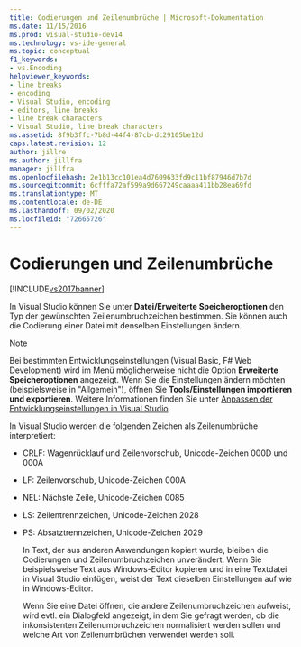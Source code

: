 ```yaml
---
title: Codierungen und Zeilenumbrüche | Microsoft-Dokumentation
ms.date: 11/15/2016
ms.prod: visual-studio-dev14
ms.technology: vs-ide-general
ms.topic: conceptual
f1_keywords:
- vs.Encoding
helpviewer_keywords:
- line breaks
- encoding
- Visual Studio, encoding
- editors, line breaks
- line break characters
- Visual Studio, line break characters
ms.assetid: 8f9b3ffc-7b8d-44f4-87cb-dc29105be12d
caps.latest.revision: 12
author: jillre
ms.author: jillfra
manager: jillfra
ms.openlocfilehash: 2e1b13cc101ea4d7609633fd9c11bf87946d7b7d
ms.sourcegitcommit: 6cfffa72af599a9d667249caaaa411bb28ea69fd
ms.translationtype: MT
ms.contentlocale: de-DE
ms.lasthandoff: 09/02/2020
ms.locfileid: "72665726"
---
```

# <a name="encodings-and-line-breaks"></a>Codierungen und Zeilenumbrüche
[!INCLUDE[vs2017banner](../includes/vs2017banner.md)]

In Visual Studio können Sie unter **Datei/Erweiterte Speicheroptionen** den Typ der gewünschten Zeilenumbruchzeichen bestimmen. Sie können auch die Codierung einer Datei mit denselben Einstellungen ändern.

> [!NOTE]
> Bei bestimmten Entwicklungseinstellungen (Visual Basic, F# Web Development) wird im Menü möglicherweise nicht die Option **Erweiterte Speicheroptionen** angezeigt. Wenn Sie die Einstellungen ändern möchten (beispielsweise in "Allgemein"), öffnen Sie **Tools/Einstellungen importieren und exportieren**. Weitere Informationen finden Sie unter [Anpassen der Entwicklungseinstellungen in Visual Studio](https://msdn.microsoft.com/22c4debb-4e31-47a8-8f19-16f328d7dcd3).

 In Visual Studio werden die folgenden Zeichen als Zeilenumbrüche interpretiert:

- CRLF: Wagenrücklauf und Zeilenvorschub, Unicode-Zeichen 000D und 000A

- LF: Zeilenvorschub, Unicode-Zeichen 000A

- NEL: Nächste Zeile, Unicode-Zeichen 0085

- LS: Zeilentrennzeichen, Unicode-Zeichen 2028

- PS: Absatztrennzeichen, Unicode-Zeichen 2029

  In Text, der aus anderen Anwendungen kopiert wurde, bleiben die Codierungen und Zeilenumbruchzeichen unverändert. Wenn Sie beispielsweise Text aus Windows-Editor kopieren und in eine Textdatei in Visual Studio einfügen, weist der Text dieselben Einstellungen auf wie in Windows-Editor.

  Wenn Sie eine Datei öffnen, die andere Zeilenumbruchzeichen aufweist, wird evtl. ein Dialogfeld angezeigt, in dem Sie gefragt werden, ob die inkonsistenten Zeilenumbruchzeichen normalisiert werden sollen und welche Art von Zeilenumbrüchen verwendet werden soll.
